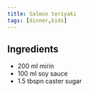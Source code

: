 ```yaml
---
title: Salmon teriyaki
tags: [dinner,kids]
---
```


## Ingredients

- 200 ml mirin
- 100 ml soy sauce
- 1.5 tbspn caster sugar

